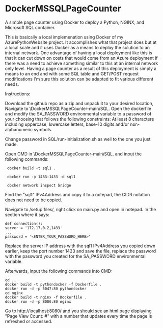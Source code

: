 # DockerMSSQLPageCounter
A simple page counter using Docker to deploy a Python, NGINX, and Microsoft SQL container.



This is basically a local implemenation using Docker of my AzurePythonWebsite project. It accomplishes what that project does but at a local scale and it uses Docker as a means to deploy the solution to an internal network.
One advantage of having a local deployment like this is that it can cut down on costs that would come from an Azure deployment if there was a need to achieve something similar to this at an internal network only level.
Having a page counter as a result of this deployment is simply a means to an end and with some SQL table and GET/POST request modifications I'm sure this solution can be adapted to fit various different needs.

Instructions:

Download the github repo as a zip and unpack it to your desired location,
  Navigate to \DockerMSSQLPageCounter-main\SQL.
  Open the dockerfile and modify the SA_PASSWORD environmental variable to a password of your choosing that follows the following constraints: 
  	At least 8 characters including uppercase, lowercase letters, base-10 digits and/or non-alphanumeric symbols.
	
Change password in SQL/run-initialization.sh as well to the one you just made.
	
  Open CMD in \DockerMSSQLPageCounter-main\SQL, and input the following commands:
  
     docker build -t sql1 .
     
     docker run -p 1433:1433 -d sql1
     
     docker network inspect bridge
   
Find the "sql1" IPv4Address and copy it to a notepad, the CIDR notation does not need to be copied.
	 
Navigate to /setup files/, right click on main.py and open in notepad. In the section where it says: 

    def connection():
    server = '172.17.0.2,1433' 
    ...
    password = '<ENTER_YOUR_PASSWORD_HERE>'
    
Replace the server IP address with the sql1 IPv4Address you copied down earlier, keep the port number 1433 and save the file,
        replace the password with the password you created for the SA_PASSWORD environmental variable.
	
Afterwards, input the following commands into CMD:

    cd ..
    docker build -t pythondocker -f Dockerfile .
    docker run -d -p 5047:80 pythondocker
    cd nginx
    docker build -t nginx -f Dockerfile .
    docker run -d -p 8080:80 nginx
	
Go to http://localhost:8080/ and you should see an html page displaying "Page View Count: #" with a number that updates every time the page is refreshed or accessed.
